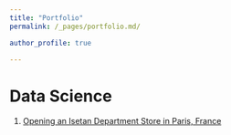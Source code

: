 ```yaml
---
title: "Portfolio"
permalink: /_pages/portfolio.md/

author_profile: true

---
```


# Data Science

1. [Opening an Isetan Department Store in Paris, France](https://dpygman.github.io/isetan/ "Opening an Isetan Department Store in Paris, France")

